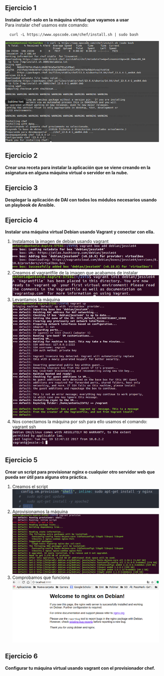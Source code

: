 ## Ejercicio 1    
**Instalar chef-solo en la máquina virtual que vayamos a usar**  
Para instalar chef usamos este comando:

      curl -L https://www.opscode.com/chef/install.sh | sudo bash
![Imagen](https://github.com/AntonioAlcM/IV17-18-Autoevaluacion/blob/master/Tema6/Imagenes/ejercicio1.0.png?raw=true)
## Ejercicio 2  
**Crear una receta para instalar la aplicación que se viene creando en la asignatura en alguna máquina virtual o servidor en la nube.**  


## Ejercicio 3  
**Desplegar la aplicación de DAI con todos los módulos necesarios usando un playbook de Ansible.**


## Ejercicio 4  
**Instalar una máquina virtual Debian usando Vagrant y conectar con ella.**
1. Instalamos la imagen de debian usando vagrant  
![Imagen](https://github.com/AntonioAlcM/IV17-18-Autoevaluacion/blob/master/Tema6/Imagenes/ejercicio4.0.png?raw=true)  
2. Creamos el vagrantfile de la imagen que acabamos de instalar  
![Imagen](https://github.com/AntonioAlcM/IV17-18-Autoevaluacion/blob/master/Tema6/Imagenes/ejercicio4.1.png?raw=true)
3. Levantamos la máquina  
![Imagen](https://github.com/AntonioAlcM/IV17-18-Autoevaluacion/blob/master/Tema6/Imagenes/ejercicio4.3.png?raw=true)
4. Nos conectamos la máquina por ssh para ello usamos el comando:
        vagrant ssh  
![Imagen](https://github.com/AntonioAlcM/IV17-18-Autoevaluacion/blob/master/Tema6/Imagenes/ejercicio4.4.png?raw=true)

## Ejercicio 5  
**Crear un script para provisionar nginx o cualquier otro servidor web que pueda ser útil para alguna otra práctica.**
1. Creamos el script     
![Imagen](https://github.com/AntonioAlcM/IV17-18-Autoevaluacion/blob/master/Tema6/Imagenes/ejercicio5.0.png?raw=true)
2. Aprovisionamos la máquina  
![Imagen](https://github.com/AntonioAlcM/IV17-18-Autoevaluacion/blob/master/Tema6/Imagenes/ejercicio5.1.png?raw=true)
3. Comprobamos que funciona
![Imagen](https://github.com/AntonioAlcM/IV17-18-Autoevaluacion/blob/master/Tema6/Imagenes/ejercicio5.3.png?raw=true)
## Ejercicio 6  
**Configurar tu máquina virtual usando vagrant con el provisionador chef.**  
